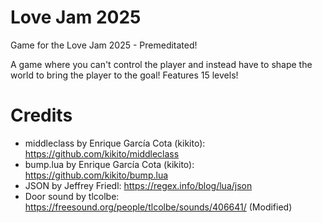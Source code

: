 # Love Jam 2025
Game for the Love Jam 2025 - Premeditated!

A game where you can't control the player and instead have to shape the world to bring the player to the goal!
Features 15 levels!

# Credits
- middleclass by Enrique García Cota (kikito): https://github.com/kikito/middleclass
- bump.lua by Enrique García Cota (kikito): https://github.com/kikito/bump.lua
- JSON by Jeffrey Friedl: https://regex.info/blog/lua/json
- Door sound by tlcolbe: https://freesound.org/people/tlcolbe/sounds/406641/ (Modified)